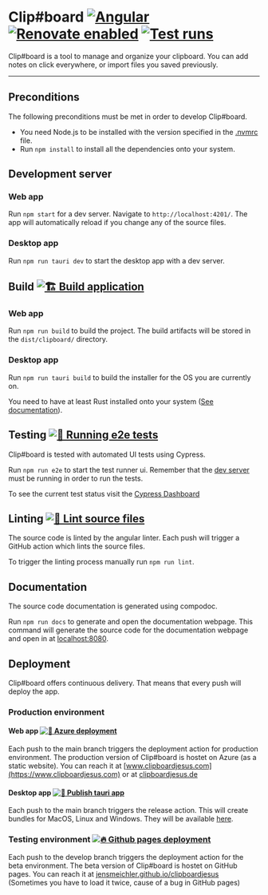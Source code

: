 # Clip#board [![Angular](https://badges.aleen42.com/src/angular.svg)](https://angular.io/)  [![Renovate enabled](https://img.shields.io/badge/renovate-enabled-%231A1F6C?logo=renovatebot)](https://app.renovatebot.com/dashboard) [![Test runs](https://img.shields.io/endpoint?url=https://dashboard.cypress.io/badge/simple/c1e5r5&style=flat&logo=cypress)](https://dashboard.cypress.io/projects/c1e5r5/runs)

Clip#board is a tool to manage and organize your clipboard.
You can add notes on click everywhere, or import files you
saved previously.

---

## Preconditions

The following preconditions must be met in order to develop Clip#board.

- You need Node.js to be installed with the version specified in the [.nvmrc](.nvmrc) file.
- Run `npm install` to install all the dependencies onto your system.

## Development server

### Web app

Run `npm start` for a dev server.
Navigate to `http://localhost:4201/`.
The app will automatically reload if you change
any of the source files.

### Desktop app

Run `npm run tauri dev` to start the desktop app with a dev server.

## Build [![🏗 Build application](https://github.com/jensmeichler/clipboardjesus/actions/workflows/build.yml/badge.svg?branch=develop)](https://github.com/jensmeichler/clipboardjesus/actions/workflows/build.yml)

### Web app

Run `npm run build` to build the project.
The build artifacts will be stored in the `dist/clipboard/` directory.

### Desktop app

Run `npm run tauri build` to build the installer for the OS you are currently on.

You need to have at least Rust installed onto your system ([See documentation](https://tauri.studio/v1/guides/getting-started/prerequisites)).

## Testing [![🧪 Running e2e tests](https://github.com/jensmeichler/clipboardjesus/actions/workflows/e2e.yml/badge.svg)](https://github.com/jensmeichler/clipboardjesus/actions/workflows/e2e.yml)

Clip#board is tested with automated UI tests using Cypress.

Run `npm run e2e` to start the test runner ui.
Remember that the [dev server](#development-server) must be running in order to run the tests.

To see the current test status visit the [Cypress Dashboard](https://dashboard.cypress.io/projects/c1e5r5/runs)

## Linting [![👕 Lint source files](https://github.com/jensmeichler/clipboardjesus/actions/workflows/linting.yml/badge.svg)](https://github.com/jensmeichler/clipboardjesus/actions/workflows/linting.yml)

The source code is linted by the angular linter.
Each push will trigger a GitHub action which lints the source files.

To trigger the linting process manually run `npm run lint`.

## Documentation

The source code documentation is generated using compodoc.

Run `npm run docs` to generate and open the documentation webpage.
This command will generate the source code for the documentation webpage and open in at [localhost:8080](http://localhost:8080/).

## Deployment

Clip#board offers continuous delivery. That means that every push will deploy the app.

### Production environment

#### Web app [![🚀 Azure deployment](https://github.com/jensmeichler/clipboardjesus/actions/workflows/deployment.yml/badge.svg)](https://github.com/jensmeichler/clipboardjesus/actions/workflows/deployment.yml)

Each push to the main branch triggers the deployment action for production environment.
The production version of Clip#board is hostet on Azure (as a static website).
You can reach it at [www.clipboardjesus.com](https://www.clipboardjesus.com)
or at [clipboardjesus.de](https://clipboardjesus.de)

#### Desktop app [![🔖 Publish tauri app](https://github.com/jensmeichler/clipboardjesus/actions/workflows/release.yml/badge.svg)](https://github.com/jensmeichler/clipboardjesus/actions/workflows/release.yml)

Each push to the main branch triggers the release action.
This will create bundles for MacOS, Linux and Windows.
They will be available [here](https://github.com/jensmeichler/clipboardjesus/releases).

### Testing environment [![🔥 Github pages deployment](https://github.com/jensmeichler/clipboardjesus/actions/workflows/dev-deployment.yml/badge.svg)](https://github.com/jensmeichler/clipboardjesus/actions/workflows/dev-deployment.yml)

Each push to the develop branch triggers the deployment action for the beta environment.
The beta version of Clip#board is hostet on GitHub pages.
You can reach it at [jensmeichler.github.io/clipboardjesus](https://jensmeichler.github.io/clipboardjesus)
(Sometimes you have to load it twice, cause of a bug in GitHub pages)
